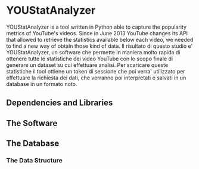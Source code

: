 YOUStatAnalyzer
===============

YOUStatAnalyzer is a tool written in Python able to capture the popularity metrics of YouTube's videos. Since in June 2013 YouTube changes its API that allowed to retrieve the statistics available below each video, we needed to find a new way of obtain those kind of data. Il risultato di questo studio e' YOUStatAnalyzer, un software che permette in maniera molto rapida di ottenere tutte le statistiche dei video YouTube con lo scopo finale di generare un dataset su cui effettuare analisi. Per scaricare queste statistiche il tool ottiene un token di sessione che poi verra' utilizzato per effettuare la richiesta dei dati, che verranno poi interpretati e salvati in un database in un formato noto.

## Dependencies and Libraries

## The Software

## The Database

### The Data Structure
